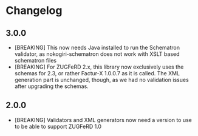 # Changelog

## 3.0.0

- [BREAKING] This now needs Java installed to run the Schematron validator, as nokogiri-schematron does not work with XSLT based schematron files
- [BREAKING] For ZUGFeRD 2.x, this library now exclusively uses the schemas for 2.3, or rather Factur-X 1.0.0.7 as it is called. The XML generation part is unchanged, though, as we had no validation issues after upgrading the schemas.

## 2.0.0

- [BREAKING] Validators and XML generators now need a version to use to be able to support ZUGFeRD 1.0

